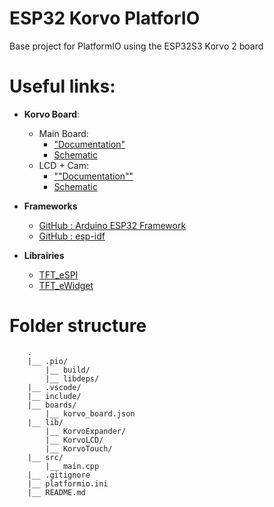# ESP32 Korvo PlatforIO

Base project for PlatformIO using the ESP32S3 Korvo 2 board

# Useful links:

- **Korvo Board**:
	- Main Board:
		- ["Documentation"](https://docs.espressif.com/projects/esp-adf/en/latest/design-guide/dev-boards/user-guide-esp32-s3-korvo-2.html)
		- [Schematic](https://dl.espressif.com/dl/schematics/SCH_ESP32-S3-KORVO-2_V3_0_20210918.pdf)
	- LCD + Cam:
		- [""Documentation""](https://docs.espressif.com/projects/esp-adf/en/latest/design-guide/dev-boards/user-guide-esp32-s3-korvo-2-lcd.html)
		- [Schematic](https://dl.espressif.com/dl/schematics/SCH_ESP32-S3-KORVO-2-LCD_V1.0_20210918.pdf)
	
- **Frameworks**
	- [GitHub : Arduino ESP32 Framework](https://github.com/espressif/arduino-esp32)
	- [GitHub : esp-idf](https://github.com/espressif/esp-idf/)
- **Librairies**
	- [TFT_eSPI](https://github.com/Bodmer/TFT_eSPI/) 
	- [TFT_eWidget](https://github.com/Bodmer/TFT_eWidget/)

# Folder structure

```
	.
	|__ .pio/
		|__ build/
		|__ libdeps/
	|__ .vscode/
	|__ include/
	|__ boards/
		|__ korvo_board.json
	|__ lib/
		|__ KorvoExpander/
		|__ KorvoLCD/
		|__ KorvoTouch/
	|__ src/
		|__ main.cpp
	|__ .gitignore
	|__ platformio.ini
	|__ README.md
```